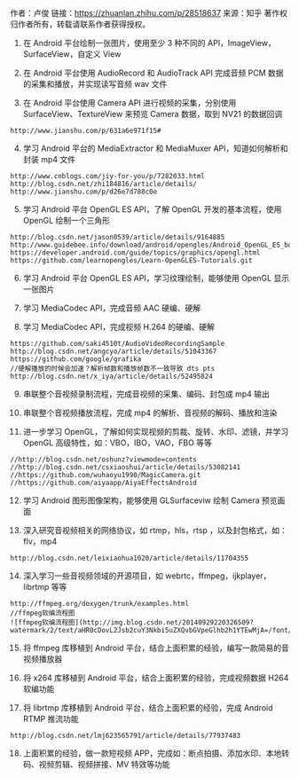 作者：卢俊
链接：https://zhuanlan.zhihu.com/p/28518637
来源：知乎
著作权归作者所有，转载请联系作者获得授权。

1. 在 Android 平台绘制一张图片，使用至少 3 种不同的 API，ImageView，SurfaceView，自定义 View

2. 在 Android 平台使用 AudioRecord 和 AudioTrack API 完成音频 PCM 数据的采集和播放，并实现读写音频 wav 文件

3. 在 Android 平台使用 Camera API 进行视频的采集，分别使用 SurfaceView、TextureView 来预览 Camera 数据，取到 NV21 的数据回调

```
http://www.jianshu.com/p/631a6e971f15#
```

4. 学习 Android 平台的 MediaExtractor 和 MediaMuxer API，知道如何解析和封装 mp4 文件

```
http://www.cnblogs.com/jiy-for-you/p/7282033.html
http://blog.csdn.net/zhi184816/article/details/
http://www.jianshu.com/p/d26e7d788c0e
```

5. 学习 Android 平台 OpenGL ES API，了解 OpenGL 开发的基本流程，使用 OpenGL 绘制一个三角形

```
http://blog.csdn.net/jason0539/article/details/9164885
http://www.guidebee.info/download/android/opengles/Android_OpenGL_ES_book.pdf
https://developer.android.com/guide/topics/graphics/opengl.html
https://github.com/learnopengles/Learn-OpenGLES-Tutorials.git
```

6. 学习 Android 平台 OpenGL ES API，学习纹理绘制，能够使用 OpenGL 显示一张图片

7. 学习 MediaCodec API，完成音频 AAC 硬编、硬解

8. 学习 MediaCodec API，完成视频 H.264 的硬编、硬解

```
https://github.com/saki4510t/AudioVideoRecordingSample
http://blog.csdn.net/angcyo/article/details/51043367
https://github.com/google/grafika
//硬解播放的时候会加速？解析帧数和播放帧数不一致导致 dts pts
http://blog.csdn.net/x_iya/article/details/52495824
```

9. 串联整个音视频录制流程，完成音视频的采集、编码、封包成 mp4 输出

10. 串联整个音视频播放流程，完成 mp4 的解析、音视频的解码、播放和渲染

11. 进一步学习 OpenGL，了解如何实现视频的剪裁、旋转、水印、滤镜，并学习 OpenGL 高级特性，如：VBO，IBO，VAO，FBO 等等

```
//http://blog.csdn.net/oshunz?viewmode=contents
//http://blog.csdn.net/csxiaoshui/article/details/53082141
//https://github.com/wuhaoyu1990/MagicCamera.git
//https://github.com/aiyaapp/AiyaEffectsAndroid
```

12. 学习 Android 图形图像架构，能够使用 GLSurfaceviw 绘制 Camera 预览画面

13. 深入研究音视频相关的网络协议，如 rtmp，hls，rtsp ，以及封包格式，如：flv，mp4

```
http://blog.csdn.net/leixiaohua1020/article/details/11704355
```

14. 深入学习一些音视频领域的开源项目，如 webrtc，ffmpeg，ijkplayer，librtmp 等等

```
http://ffmpeg.org/doxygen/trunk/examples.html
//ffmpeg软编流程图
![ffmpeg软编流程图](http://img.blog.csdn.net/20140929220326509?watermark/2/text/aHR0cDovL2Jsb2cuY3Nkbi5uZXQvbGVpeGlhb2h1YTEwMjA=/font/5a6L5L2T/fontsize/400/fill/I0JBQkFCMA==/dissolve/70/gravity/SouthEast)
```

15. 将 ffmpeg 库移植到 Android 平台，结合上面积累的经验，编写一款简易的音视频播放器

16. 将 x264 库移植到 Android 平台，结合上面积累的经验，完成视频数据 H264 软编功能

17. 将 librtmp 库移植到 Android 平台，结合上面积累的经验，完成 Android RTMP 推流功能

```
http://blog.csdn.net/lmj623565791/article/details/77937483
```

18. 上面积累的经验，做一款短视频 APP，完成如：断点拍摄、添加水印、本地转码、视频剪辑、视频拼接、MV 特效等功能